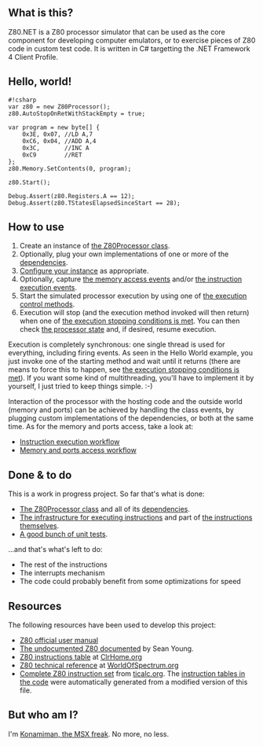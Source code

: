 ## What is this? ##

Z80.NET is a Z80 processor simulator that can be used as the core component for developing computer emulators, or to exercise pieces of Z80 code in custom test code. It is written in C# targetting the .NET Framework 4 Client Profile.  

## Hello, world! ##

```
#!csharp
var z80 = new Z80Processor();
z80.AutoStopOnRetWithStackEmpty = true;

var program = new byte[] {
    0x3E, 0x07, //LD A,7
    0xC6, 0x04, //ADD A,4
    0x3C,       //INC A
    0xC9        //RET
};
z80.Memory.SetContents(0, program);

z80.Start();

Debug.Assert(z80.Registers.A == 12);
Debug.Assert(z80.TStatesElapsedSinceStart == 28);
```

## How to use

1. Create an instance of [the Z80Processor class](src/develop/Main/Z80Processor.cs).
2. Optionally, plug your own implementations of one or more of the [dependencies](src/develop/Docs/Dependencies.md).
3. [Configure your instance](src/develop/Docs/Configuration.md) as appropriate.
4. Optionally, capture [the memory access events](src/develop/Docs/MemoryEvents.md) and/or [the instruction execution events](src/develop/Docs/InstructionEvents.md).
5. Start the simulated processor execution by using one of [the execution control methods](src/develop/Docs/ExecutionControlMethods.md).
6. Execution will stop (and the execution method invoked will then return) when one of [the execution stopping conditions is met](src/develop/Docs/StoppingConditions.md). You can then check [the processor state](src/develop/Docs/State.md) and, if desired, resume execution.   

Execution is completely synchronous: one single thread is used for everything, including firing events. As seen in the Hello World example, you just invoke one of the starting method and wait until it returns (there are means to force this to happen, see [the execution stopping conditions is met](src/develop/Docs/StoppingConditions.md)). If you want some kind of multithreading, you'll have to implement it by yourself, I just tried to keep things simple. :-)

Interaction of the processor with the hosting code and the outside world (memory and ports) can be achieved by handling the class events, by plugging custom implementations of the dependencies, or both at the same time. As for the memory and ports access, take a look at:

* [Instruction execution workflow](src/develop/Docs/InstructionExecutionWorkflow.md)
* [Memory and ports access workflow](src/develop/Docs/MemoryAccessWorkflow.md)

## Done & to do

This is a work in progress project. So far that's what is done:

* [The Z80Processor class](src/develop/Main/Z80Processor.cs) and all of its [dependencies](src/develop/Docs/Dependencies.md).
* [The infrastructure for executing instructions](src/develop/Main/Instructions%20Execution/Core) and part of [the instructions themselves](src/develop/Main/Instructions%20Execution/Instructions).
* [A good bunch of unit tests](src/develop/Main.Tests).

...and that's what's left to do:

* The rest of the instructions
* The interrupts mechanism
* The code could probably benefit from some optimizations for speed

## Resources

The following resources have been used to develop this project:

* [Z80 official user manual](http://www.zilog.com/manage_directlink.php?filepath=docs/z80/um0080)
* [The undocumented Z80 documented](http://www.myquest.nl/z80undocumented/) by Sean Young.
* [Z80 instructions table](http://clrhome.org/table/) at [ClrHome.org](http://clrhome.org)
* [Z80 technical reference](http://www.worldofspectrum.org/faq/reference/z80reference.htm) at [WorldOfSpectrum.org](http://www.worldofspectrum.org)
* [Complete Z80 instruction set](http://www.ticalc.org/archives/files/fileinfo/195/19571.html) from [ticalc.org](http://www.ticalc.org). The [instruction tables in the code](src/develop/Main/Instructions%20Execution/Core) were automatically generated from a modified version of this file. 


## But who am I? ##

I'm [Konamiman, the MSX freak](http://www.konamiman.com). No more, no less.
